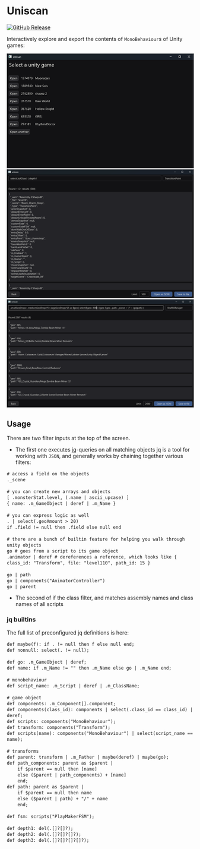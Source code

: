 # Uniscan

[![GitHub Release](https://img.shields.io/github/v/release/jakobhellermann/uniscan)](https://github.com/jakobhellermann/uniscan/releases)

Interactively explore and export the contents of `MonoBehaviour`s of Unity games:

![game select window](./docs/select.png)
<br>
![simple query](./docs/query_simple.png)
<br>
![complex query](./docs/query_complex.png)

## Usage

There are two filter inputs at the top of the screen.
- The first one executes [jq](https://jqlang.org/manual)-queries on all matching objects
jq is a tool for working with `JSON`, and generally works by chaining together various filters:
```jq
# access a field on the objects
._scene

# you can create new arrays and objects
[ .monsterStat.level, (.name | ascii_upcase) ]
{ name: .m_GameObject | deref | .m_Name }

# you can express logic as well
. | select(.geoAmount > 20)
if .field != null then .field else null end

# there are a bunch of builtin feature for helping you walk through unity objects
go # goes from a script to its game object
.animator | deref # dereferences a reference, which looks like { class_id: "Transform", file: "level110", path_id: 15 }

go | path
go | components("AnimatorController")
go | parent
```

- The second of if the class filter, and matches assembly names and class names of all scripts

### jq builtins

The full list of preconfigured jq definitions is here:

```jq
def maybe(f): if . != null then f else null end;
def nonnull: select(. != null);

def go: .m_GameObject | deref;
def name: if .m_Name != "" then .m_Name else go | .m_Name end;

# monobehaviour
def script_name: .m_Script | deref | .m_ClassName;

# game object
def components: .m_Component[].component;
def components(class_id): components | select(.class_id == class_id) | deref;
def scripts: components("MonoBehaviour");
def transform: components("Transform");
def scripts(name): components("MonoBehaviour") | select(script_name == name);

# transforms
def parent: transform | .m_Father | maybe(deref) | maybe(go);
def path_components: parent as $parent |
    if $parent == null then [name]
    else ($parent | path_components) + [name]
    end;
def path: parent as $parent |
    if $parent == null then name
    else ($parent | path) + "/" + name
    end;

def fsm: scripts("PlayMakerFSM");

def depth1: del(.[]?[]?);
def depth2: del(.[]?[]?[]?);
def depth3: del(.[]?[]?[]?[]?);
```
